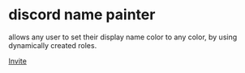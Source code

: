 # discord name painter
allows any user to set their display name color to any color, by using dynamically created roles.

[Invite](https://discordapp.com/oauth2/authorize?client_id=604738745224134675&scope=bot&permissions=268504064)

